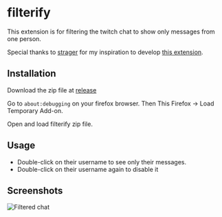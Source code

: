 # filterify
This extension is for filtering the twitch chat to show only messages from one person.

Special thanks to [strager](https://twitch.tv/strager) for my inspiration to develop [this extension](https://addons.mozilla.org/en-US/firefox/addon/filterify/).

## Installation

Download the zip file at [release](https://github.com/MiraBellierr/filterify/releases)

Go to `about:debugging` on your firefox browser. Then This Firefox -> Load Temporary Add-on.

Open and load filterify zip file.

## Usage

* Double-click on their username to see only their messages.
* Double-click on their username again to disable it

## Screenshots
![Filtered chat](https://cdn.discordapp.com/attachments/873441703330185250/933144133718122516/Screenshot_2022-01-18_18-30-45.png)
